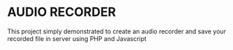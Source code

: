# AUDIO RECORDER
This project simply demonstrated to create an audio recorder and save your recorded file in server using PHP and Javascript
